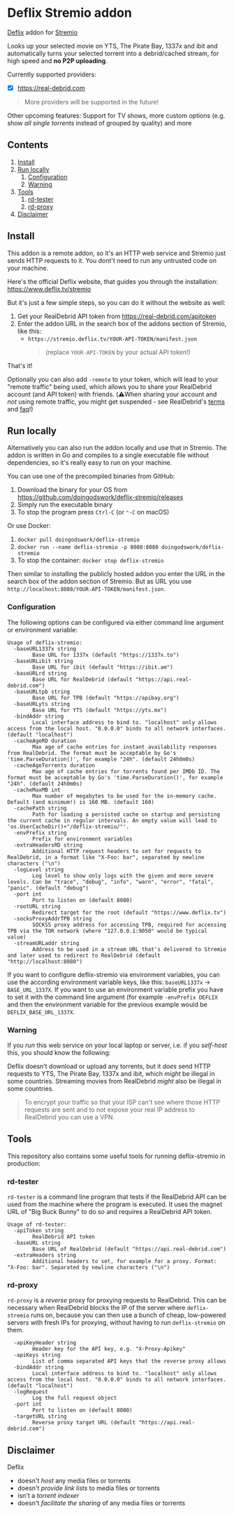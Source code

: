 Deflix Stremio addon
====================

[Deflix](https://www.deflix.tv) addon for [Stremio](https://stremio.com)

Looks up your selected movie on YTS, The Pirate Bay, 1337x and ibit and automatically turns your selected torrent into a debrid/cached stream, for high speed and **no P2P uploading**.

Currently supported providers:

- [x] <https://real-debrid.com>

> More providers will be supported in the future!

Other upcoming features: Support for TV shows, more custom options (e.g. show *all single torrents* instead of grouped by quality) and more

Contents
--------

1. [Install](#install)
2. [Run locally](#run-locally)
   1. [Configuration](#configuration)
   2. [Warning](#warning)
3. [Tools](#tools)
   1. [rd-tester](#rd-tester)
   2. [rd-proxy](#rd-proxy)
4. [Disclaimer](#disclaimer)

Install
-------

This addon is a remote addon, so it's an HTTP web service and Stremio just sends HTTP requests to it. You dont't need to run any untrusted code on your machine.

Here's the official Deflix website, that guides you through the installation: <https://www.deflix.tv/stremio>

But it's just a few simple steps, so you can do it without the website as well:

1. Get your RealDebrid API token from <https://real-debrid.com/apitoken>
2. Enter the addon URL in the search box of the addons section of Stremio, like this:
   - `https://stremio.deflix.tv/YOUR-API-TOKEN/manifest.json`  
     > (replace `YOUR-API-TOKEN` by your actual API token!)

That's it!

Optionally you can also add `-remote` to your token, which will lead to your "remote traffic" being used, which allows you to share your RealDebrid account (and API token) with friends. (⚠️When sharing your account and *not* using remote traffic, you might get suspended - see RealDebrid's [terms](https://real-debrid.com/terms) and [faq](https://real-debrid.com/faq)!)

Run locally
-----------

Alternatively you can also run the addon locally and use that in Stremio. The addon is written in Go and compiles to a single executable file without dependencies, so it's really easy to run on your machine.

You can use one of the precompiled binaries from GitHub:

1. Download the binary for your OS from <https://github.com/doingodswork/deflix-stremio/releases>
2. Simply run the executable binary
3. To stop the program press `Ctrl-C` (or `⌃-C` on macOS)

Or use Docker:

1. `docker pull doingodswork/deflix-stremio`
2. `docker run --name deflix-stremio -p 8080:8080 doingodswork/deflix-stremio`
3. To stop the container: `docker stop deflix-stremio`

Then similar to installing the publicly hosted addon you enter the URL in the search box of the addon section of Stremio. But as URL you use `http://localhost:8080/YOUR-API-TOKEN/manifest.json`.

### Configuration

The following options can be configured via either command line argument or environment variable:

```text
Usage of deflix-stremio:
  -baseURL1337x string
        Base URL for 1337x (default "https://1337x.to")
  -baseURLibit string
        Base URL for ibit (default "https://ibit.am")
  -baseURLrd string
        Base URL for RealDebrid (default "https://api.real-debrid.com")
  -baseURLtpb string
        Base URL for TPB (default "https://apibay.org")
  -baseURLyts string
        Base URL for YTS (default "https://yts.mx")
  -bindAddr string
        Local interface address to bind to. "localhost" only allows access from the local host. "0.0.0.0" binds to all network interfaces. (default "localhost")
  -cacheAgeRD duration
        Max age of cache entries for instant availability responses from RealDebrid. The format must be acceptable by Go's 'time.ParseDuration()', for example "24h". (default 24h0m0s)
  -cacheAgeTorrents duration
        Max age of cache entries for torrents found per IMDb ID. The format must be acceptable by Go's 'time.ParseDuration()', for example "24h". (default 24h0m0s)
  -cacheMaxMB int
        Max number of megabytes to be used for the in-memory cache. Default (and minimum!) is 160 MB. (default 160)
  -cachePath string
        Path for loading a persisted cache on startup and persisting the current cache in regular intervals. An empty value will lead to 'os.UserCacheDir()+"/deflix-stremio/"'.
  -envPrefix string
        Prefix for environment variables
  -extraHeadersRD string
        Additional HTTP request headers to set for requests to RealDebrid, in a format like "X-Foo: bar", separated by newline characters ("\n")
  -logLevel string
        Log level to show only logs with the given and more severe levels. Can be "trace", "debug", "info", "warn", "error", "fatal", "panic". (default "debug")
  -port int
        Port to listen on (default 8080)
  -rootURL string
        Redirect target for the root (default "https://www.deflix.tv")
  -socksProxyAddrTPB string
        SOCKS5 proxy address for accessing TPB, required for accessing TPB via the TOR network (where "127.0.0.1:9050" would be typical value)
  -streamURLaddr string
        Address to be used in a stream URL that's delivered to Stremio and later used to redirect to RealDebrid (default "http://localhost:8080")
```

If you want to configure deflix-stremio via environment variables, you can use the according environment variable keys, like this: `baseURL1337x` -> `BASE_URL_1337X`. If you want to use an environment variable prefix you have to set it with the command line argument (for example `-envPrefix DEFLIX` and then the environment variable for the previous example would be `DEFLIX_BASE_URL_1337X`.

### Warning

If you *run* this web service on your local laptop or server, i.e. if you *self-host* this, you should know the following:

Deflix doesn't download or upload any torrents, but it *does* send HTTP requests to YTS, The Pirate Bay, 1337x and ibit, which *might* be illegal in some countries. Streaming movies from RealDebrid *might* also be illegal in some countries.

> To encrypt your traffic so that your ISP can't see where those HTTP requests are sent and to not expose your real IP address to RealDebrid you can use a VPN.

Tools
-----

This repository also contains some useful tools for running deflix-stremio in production:

### rd-tester

`rd-tester` is a command line program that tests if the RealDebrid API can be used from the machine where the program is executed. It uses the magnet URL of "Big Buck Bunny" to do so and requires a RealDebrid API token.

```text
Usage of rd-tester:
  -apiToken string
        RealDebrid API token
  -baseURL string
        Base URL of RealDebrid (default "https://api.real-debrid.com")
  -extraHeaders string
        Additional headers to set, for example for a proxy. Format: "X-Foo: bar". Separated by newline characters ("\n")
```

### rd-proxy

`rd-proxy` is a *reverse* proxy for proxying requests to RealDebrid. This can be necessary when RealDebrid blocks the IP of the server where `deflix-stremio` runs on, because you can then use a bunch of cheap, low-powered servers with fresh IPs for proxying, without having to run `deflix-stremio` on them.

```text
  -apiKeyHeader string
        Header key for the API key, e.g. "X-Proxy-Apikey"
  -apiKeys string
        List of comma separated API keys that the reverse proxy allows
  -bindAddr string
        Local interface address to bind to. "localhost" only allows access from the local host. "0.0.0.0" binds to all network interfaces. (default "localhost")
  -logRequest
        Log the full request object
  -port int
        Port to listen on (default 8080)
  -targetURL string
        Reverse proxy target URL (default "https://api.real-debrid.com")
```

Disclaimer
----------

Deflix

- doesn't *host* any media files or torrents
- doesn't *provide link lists* to media files or torrents
- isn't a *torrent indexer*
- doesn't *facilitate the sharing* of any media files or torrents
